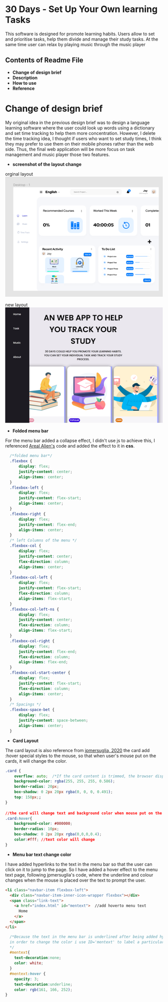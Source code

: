 # 30 Days - Set Up Your Own learning Tasks
This software is designed for promote learning habits. Users allow to set and prioritise tasks, help them divide and manage their study tasks. At the same time user can relax by playing music through the music player

## Contents of Readme File
 * __Change of design brief__
 * __Description__
 * __How to use__
 * __Reference__


# Change of design brief
My original idea in the previous design brief was to design a language learning software where the user could look up words using a dictionary and set time tracking to help them more concentration. However, I delete the time tracking idea, I thought if users who want to set study times, I think they may prefer to use them on their mobile phones rather than the web side. Thus, the final web application will be more focus on task management and music player those two features.

* __screenshot of the layout change__

orginal layout
![image](./readmeimg/1.png)

new layout
![image](./readmeimg/2.png)

* __Folded menu bar__

For the menu bar added a collapse effect, I didn't use js to achieve this, I referenced  [Areal Alien's](https://codepen.io/areal_alien/pen/BaRpxdX) code and added the effect to it in  **css**.

```CSS
  /*folded menu bar*/
  .flexbox {
      display: flex;
      justify-content: center;
      align-items: center;
  }
  .flexbox-left {
      display: flex;
      justify-content: flex-start;
      align-items: center;
  }
  .flexbox-right {
      display: flex;
      justify-content: flex-end;
      align-items: center;
  }
  /* left Columns of the menu */
  .flexbox-col {
      display: flex;
      justify-content: center;
      flex-direction: column;
      align-items: center;
  }
  .flexbox-col-left {
      display: flex;
      justify-content: flex-start;
      flex-direction: column;
      align-items: flex-start;
  }
  .flexbox-col-left-ns {
      display: flex;
      justify-content: center;
      flex-direction: column;
      align-items: flex-start;
  }
  .flexbox-col-right {
      display: flex;
      justify-content: flex-end;
      flex-direction: column;
      align-items: flex-end;
  }
  .flexbox-col-start-center {
      display: flex;
      justify-content: flex-start;
      flex-direction: column;
      align-items: center;
  }
  /* Spacings */
  .flexbox-space-bet {
      display: flex;
      justify-content: space-between;
      align-items: center;
  }
```

* __Card Layout__

The card layout is also reference from [jpmersuglia, 2020](https://github.com/jpmersuglia/responsive-cards-layout.git)
the card add :hover special styles to the mouse, so that when user's mouse put on the cards, it will change the color.

```css
.card {
    overflow: auto;  /*If the card content is trimmed, the browser displays a scroll bar to view the rest of the content*/
    background-color: rgba(255, 255, 255, 0.586);
    border-radius: 20px;
    box-shadow: 0 2px 20px rgba(0, 0, 0, 0.491);
    top: 150px;;
}

//the card will change text and background color when mouse put on the cards
.card:hover{
    background-color: #000000;
    border-radius: 10px;
    box-shadow: 0 2px 20px rgba(0,0,0,0.4);
    color:#fff; //text color will change
}
```

* __Menu bar text change color__

I have added hyperlinks to the text in the menu bar so that the user can click on it to jump to the page. So I have added a hover effect to the menu text page, following jpmersuglia's code, where the underline and colour changes when the mouse is placed over the text to prompt the user.

```html
<li class="navbar-item flexbox-left">
  <div class="navbar-item-inner-icon-wrapper flexbox"></div>
  <span class="link-text">
    <a href="index.html" id="mentext">  //add hoverto menu text
      Home
    </a>
  </span>
</li>
```

```css
  /*Because the text in the menu bar is underlined after being added hyperlinked, 
  in order to change the color i use ID='mentext' to label a particular style
  */
  #mentext{
    text-decoration:none;
    color: white;
  }
  #mentext:hover {
    opacity: 3;
    text-decoration:underline;
    color: rgb(161, 166, 252);
}
```
